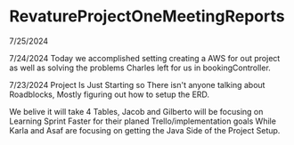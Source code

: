 # RevatureProjectOneMeetingReports

7/25/2024

7/24/2024
Today we accomplished setting creating a AWS for out project as well as solving the problems Charles left
for us in bookingController. 

7/23/2024
Project Is Just Starting so There isn't anyone talking about Roadblocks, Mostly figuring out how to setup the ERD.

We belive it will take 4 Tables, Jacob and Gilberto will be focusing on Learning Sprint Faster for their planed Trello/implementation goals While Karla and Asaf are focusing on getting the Java Side of the Project Setup.